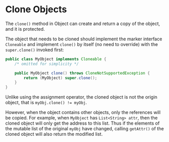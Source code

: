 # Clone Objects

The `clone()` method in Object can create and return a copy of the object, and it is protected.

The object that needs to be cloned should implement the marker interface `Cloneable` and implement `clone()` by itself (no need to override) with the `super.clone()` invoked first:

```java
public class MyObject implements Cloneable {
    /* omitted for simplicity */

    public MyObject clone() throws CloneNotSupportedException {
        return (MyObject) super.clone();
    }
}
```

Unlike using the assignment operator, the cloned object is not the origin object, that is `myObj.clone() != myObj`.

However, when the object contains other objects, only the references will be copied. For example, when `MyObject` has `List<String> attr`, then the cloned object will only get the address to this list. Thus if the elements of the mutable list of the original `myObj` have changed, calling `getAttr()` of the cloned object will also return the modified list.
